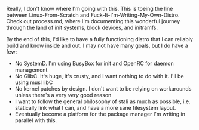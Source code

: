 Really, I don't know where I'm going with this. This is toeing the line between
Linux-From-Scratch and Fuck-It-I'm-Writing-My-Own-Distro. Check out process.md,
where I'm documenting this wonderful journey through the land of init systems,
block devices, and initramfs.

By the end of this, I'd like to have a fully functioning distro that I can 
reliably build and know inside and out. I may not have many goals, but I do 
have a few:
- No SystemD. I'm using BusyBox for init and OpenRC for daemon management
- No GlibC. It's huge, it's crusty, and I want nothing to do with it. I'll be using musl libC
- No kernel patches by design. I don't want to be relying on workarounds unless there's a very _very_ good reason
- I want to follow the general philosophy of stali as much as possible, i.e. statically link what I can, and have a more sane filesystem layout.
- Eventually become a platform for the package manager I'm writing in parallel with this.
